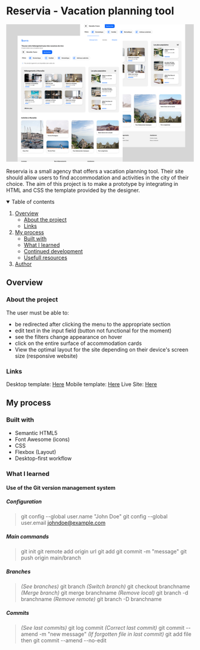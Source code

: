 # Reservia - Vacation planning tool 

![Reservia project thumbnail](assets/readmethumbnail.jpg)

Reservia is a small agency that offers a vacation planning tool. Their site should allow users to find accommodation and activities in the city of their choice. The aim of this project is to make a prototype by integrating in HTML and CSS the template provided by the designer.

<details open>
<summary>Table of contents</summary>

1. [Overview](#overview)
    - [About the project](#about-the-project)
    - [Links](#links)
2. [My process](#my-process)
    - [Built with](#built-with)
    - [What I learned](#what-i-learned)
    - [Continued development](#continued-development)
    - [Usefull resources](#usefull-resources)
3. [Author](#author)
</details>

## Overview

### About the project

The user must be able to:
- be redirected after clicking the menu to the appropriate section
- edit text in the input field (button not functional for the moment)
- see the filters change appearance on hover
- click on the entire surface of accommodation cards
- View the optimal layout for the site depending on their device's screen size (responsive website)

### Links
Desktop template: [Here](#)
Mobile template: [Here](#)
Live Site: [Here](https://desireebesnard.github.io/DesireeBesnard_2_16082021/)

## My process

### Built with
- Semantic HTML5
- Font Awesome (icons)
- CSS
- Flexbox (Layout)
- Desktop-first workflow

### What I learned

#### Use of the Git version management system

##### Configuration
> git config --global user.name "John Doe"
> git config --global user.email johndoe@example.com

##### Main commands
> git init
> git remote add origin url
> git add
> git commit -m "message"
> git push origin main/branch

##### Branches
> *(See branches)* git branch
> *(Switch branch)* git checkout branchname
> *(Merge branch)* git merge branchname
> *(Remove local)* git branch -d branchname
> *(Remove remote)* git branch -D branchname

##### Commits
> *(See last commits)* git log commit
> *(Correct last commit)* git commit --amend -m "new message"
> *(If forgotten  file in last commit)* git add file then git commit --amend --no-edit
